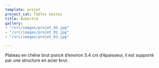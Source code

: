 ```yaml
---
template: projet
project_cat: Tables basses
title: Bubertré
gallery:
- "/src/images/projet_01.jpg"
- "/src/images/projet_02.jpg"
- "/src/images/projet_03.jpg"

---
```

Plateau en chêne brut poncé d’environ 5.4 cm d’épaisseur, il est supporté par une structure en acier brut.
